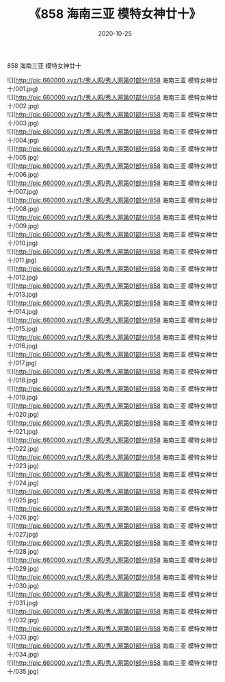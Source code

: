 ﻿---
layout: post
title:  《858 海南三亚 模特女神廿十》
date:   2020-10-25
img: http://pic.660000.xyz/1:/秀人网/秀人网第01部分/858 海南三亚 模特女神廿十/000.jpg
categories: [美女, 清纯, 唯美]
---

858 海南三亚 模特女神廿十

  ![](http://pic.660000.xyz/1:/秀人网/秀人网第01部分/858 海南三亚 模特女神廿十/001.jpg) <br> ![](http://pic.660000.xyz/1:/秀人网/秀人网第01部分/858 海南三亚 模特女神廿十/002.jpg) <br> ![](http://pic.660000.xyz/1:/秀人网/秀人网第01部分/858 海南三亚 模特女神廿十/003.jpg) <br> ![](http://pic.660000.xyz/1:/秀人网/秀人网第01部分/858 海南三亚 模特女神廿十/004.jpg) <br> ![](http://pic.660000.xyz/1:/秀人网/秀人网第01部分/858 海南三亚 模特女神廿十/005.jpg) <br> ![](http://pic.660000.xyz/1:/秀人网/秀人网第01部分/858 海南三亚 模特女神廿十/006.jpg) <br> ![](http://pic.660000.xyz/1:/秀人网/秀人网第01部分/858 海南三亚 模特女神廿十/007.jpg) <br> ![](http://pic.660000.xyz/1:/秀人网/秀人网第01部分/858 海南三亚 模特女神廿十/008.jpg) <br> ![](http://pic.660000.xyz/1:/秀人网/秀人网第01部分/858 海南三亚 模特女神廿十/009.jpg) <br> ![](http://pic.660000.xyz/1:/秀人网/秀人网第01部分/858 海南三亚 模特女神廿十/010.jpg) <br> ![](http://pic.660000.xyz/1:/秀人网/秀人网第01部分/858 海南三亚 模特女神廿十/011.jpg) <br> ![](http://pic.660000.xyz/1:/秀人网/秀人网第01部分/858 海南三亚 模特女神廿十/012.jpg) <br> ![](http://pic.660000.xyz/1:/秀人网/秀人网第01部分/858 海南三亚 模特女神廿十/013.jpg) <br> ![](http://pic.660000.xyz/1:/秀人网/秀人网第01部分/858 海南三亚 模特女神廿十/014.jpg) <br> ![](http://pic.660000.xyz/1:/秀人网/秀人网第01部分/858 海南三亚 模特女神廿十/015.jpg) <br> ![](http://pic.660000.xyz/1:/秀人网/秀人网第01部分/858 海南三亚 模特女神廿十/016.jpg) <br> ![](http://pic.660000.xyz/1:/秀人网/秀人网第01部分/858 海南三亚 模特女神廿十/017.jpg) <br> ![](http://pic.660000.xyz/1:/秀人网/秀人网第01部分/858 海南三亚 模特女神廿十/018.jpg) <br> ![](http://pic.660000.xyz/1:/秀人网/秀人网第01部分/858 海南三亚 模特女神廿十/019.jpg) <br> ![](http://pic.660000.xyz/1:/秀人网/秀人网第01部分/858 海南三亚 模特女神廿十/020.jpg) <br> ![](http://pic.660000.xyz/1:/秀人网/秀人网第01部分/858 海南三亚 模特女神廿十/021.jpg) <br> ![](http://pic.660000.xyz/1:/秀人网/秀人网第01部分/858 海南三亚 模特女神廿十/022.jpg) <br> ![](http://pic.660000.xyz/1:/秀人网/秀人网第01部分/858 海南三亚 模特女神廿十/023.jpg) <br> ![](http://pic.660000.xyz/1:/秀人网/秀人网第01部分/858 海南三亚 模特女神廿十/024.jpg) <br> ![](http://pic.660000.xyz/1:/秀人网/秀人网第01部分/858 海南三亚 模特女神廿十/025.jpg) <br> ![](http://pic.660000.xyz/1:/秀人网/秀人网第01部分/858 海南三亚 模特女神廿十/026.jpg) <br> ![](http://pic.660000.xyz/1:/秀人网/秀人网第01部分/858 海南三亚 模特女神廿十/027.jpg) <br> ![](http://pic.660000.xyz/1:/秀人网/秀人网第01部分/858 海南三亚 模特女神廿十/028.jpg) <br> ![](http://pic.660000.xyz/1:/秀人网/秀人网第01部分/858 海南三亚 模特女神廿十/029.jpg) <br> ![](http://pic.660000.xyz/1:/秀人网/秀人网第01部分/858 海南三亚 模特女神廿十/030.jpg) <br> ![](http://pic.660000.xyz/1:/秀人网/秀人网第01部分/858 海南三亚 模特女神廿十/031.jpg) <br> ![](http://pic.660000.xyz/1:/秀人网/秀人网第01部分/858 海南三亚 模特女神廿十/032.jpg) <br> ![](http://pic.660000.xyz/1:/秀人网/秀人网第01部分/858 海南三亚 模特女神廿十/033.jpg) <br> ![](http://pic.660000.xyz/1:/秀人网/秀人网第01部分/858 海南三亚 模特女神廿十/034.jpg) <br> ![](http://pic.660000.xyz/1:/秀人网/秀人网第01部分/858 海南三亚 模特女神廿十/035.jpg) <br>